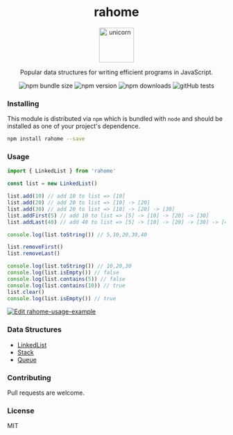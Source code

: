 <div align="center">
  <h1>rahome</h1>
  <img height="80" width="80" alt="unicorn" src='https://emojicdn.elk.sh/🦄' />
  <p>Popular data structures for writing efficient programs in JavaScript.</p>

![npm bundle size](https://img.shields.io/bundlephobia/minzip/rahome?label=size&style=flat-square)
![npm version](https://img.shields.io/npm/v/rahome?style=flat-square)
![npm downloads](https://img.shields.io/npm/dm/rahome?style=flat-square)
![gitHub tests](https://img.shields.io/github/workflow/status/sagar-gavhane/rahome/tests?label=tests&style=flat-square)

</div>

### Installing

This module is distributed via `npm` which is bundled with `node` and should be installed as one of your project's dependence.

```bash
npm install rahome --save
```

### Usage

```js
import { LinkedList } from 'rahome'

const list = new LinkedList()

list.add(10) // add 10 to list => [10]
list.add(20) // add 20 to list => [10] -> [20]
list.add(30) // add 20 to list => [10] -> [20] -> [30]
list.addFirst(5) // add 10 to list => [5] -> [10] -> [20] -> [30]
list.addLast(40) // add 40 to list => [5] -> [10] -> [20] -> [30] -> [40]

console.log(list.toString()) // 5,10,20,30,40

list.removeFirst()
list.removeLast()

console.log(list.toString()) // 10,20,30
console.log(list.isEmpty()) // false
console.log(list.contains(5)) // false
console.log(list.contains(10)) // true
list.clear()
console.log(list.isEmpty()) // true
```

[![Edit rahome-usage-example](https://codesandbox.io/static/img/play-codesandbox.svg)](https://codesandbox.io/s/rahome-usage-example-s47om?fontsize=14&hidenavigation=1&theme=dark)

### Data Structures

- [LinkedList](src/LinkedList/LinkedList.md)
- [Stack](src/Stack/Stack.md)
- [Queue](src/Queue/Queue.md)
<!-- - [HashTable](src/HashTable/HashTable.md) -->

### Contributing

Pull requests are welcome.

### License

MIT
